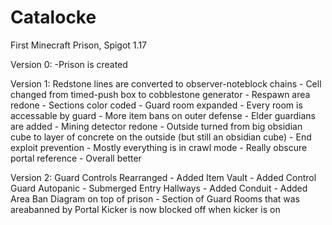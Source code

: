 # Catalocke

First Minecraft Prison, 
Spigot 1.17

Version 0:
-Prison is created

Version 1:
Redstone lines are converted to observer-noteblock chains - 
Cell changed from timed-push box to cobblestone generator - 
Respawn area redone - 
Sections color coded - 
Guard room expanded - 
Every room is accessable by guard - 
More item bans on outer defense - 
Elder guardians are added - 
Mining detector redone - 
Outside turned from big obsidian cube to layer of concrete on the outside (but still an obsidian cube) - 
End exploit prevention - 
Mostly everything is in crawl mode - 
Really obscure portal reference - 
Overall better

Version 2:
Guard Controls Rearranged - 
Added Item Vault - 
Added Control Guard Autopanic - 
Submerged Entry Hallways - 
Added Conduit - 
Added Area Ban Diagram on top of prison - 
Section of Guard Rooms that was areabanned by Portal Kicker is now blocked off when kicker is on
